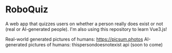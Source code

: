 # RoboQuiz
A web app that quizzes users on whether a person really does exist or not (real or AI-generated people). I'm also using this repository to learn Vue3.js!

Real-world generated pictures of humans: https://picsum.photos
AI-generated pictures of humans: thispersondoesnotexist api (soon to come)
